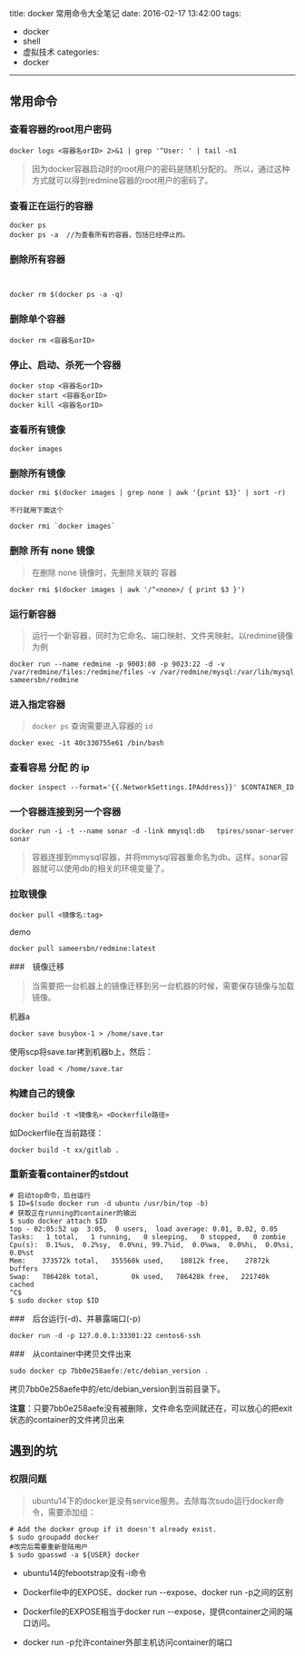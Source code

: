 title: docker 常用命令大全笔记
date: 2016-02-17 13:42:00
tags:
  - docker
  - shell
  - 虚拟技术
categories:
  - docker
---

## 常用命令

### 查看容器的root用户密码

```ssh
docker logs <容器名orID> 2>&1 | grep '^User: ' | tail -n1
```
>因为docker容器启动时的root用户的密码是随机分配的。
>所以，通过这种方式就可以得到redmine容器的root用户的密码了。


### 查看正在运行的容器

```ssh
docker ps
docker ps -a  //为查看所有的容器，包括已经停止的。
```


### 删除所有容器


```


docker rm $(docker ps -a -q)
```


### 删除单个容器

```
docker rm <容器名orID>
```

###  停止、启动、杀死一个容器

```
docker stop <容器名orID>
docker start <容器名orID>
docker kill <容器名orID>
```


### 查看所有镜像

```
docker images
```


### 删除所有镜像


```
docker rmi $(docker images | grep none | awk '{print $3}' | sort -r)

不行就用下面这个

docker rmi `docker images`
```

### 删除 所有 none 镜像

>在删除 none 镜像时，先删除关联的 容器

```
docker rmi $(docker images | awk '/^<none>/ { print $3 }')
```


### 运行新容器

>运行一个新容器，同时为它命名、端口映射、文件夹映射。以redmine镜像为例

```
docker run --name redmine -p 9003:80 -p 9023:22 -d -v /var/redmine/files:/redmine/files -v /var/redmine/mysql:/var/lib/mysql sameersbn/redmine
```

### 进入指定容器 

>`docker ps` 查询需要进入容器的 `id`

```
docker exec -it 40c330755e61 /bin/bash
```

### 查看容易 分配 的 ip


```
docker inspect --format='{{.NetworkSettings.IPAddress}}' $CONTAINER_ID
```

### 一个容器连接到另一个容器


```
docker run -i -t --name sonar -d -link mmysql:db   tpires/sonar-server
sonar
```

>容器连接到mmysql容器，并将mmysql容器重命名为db。这样，sonar容器就可以使用db的相关的环境变量了。

###  拉取镜像

```
docker pull <镜像名:tag>
```

demo 

```
docker pull sameersbn/redmine:latest
```


###　镜像迁移

> 当需要把一台机器上的镜像迁移到另一台机器的时候，需要保存镜像与加载镜像。


机器a

```
docker save busybox-1 > /home/save.tar
```


使用scp将save.tar拷到机器b上，然后：

```
docker load < /home/save.tar
```

### 构建自己的镜像

```
docker build -t <镜像名> <Dockerfile路径>
```

如Dockerfile在当前路径：

```
docker build -t xx/gitlab .
```

### 重新查看container的stdout

```
# 启动top命令，后台运行
$ ID=$(sudo docker run -d ubuntu /usr/bin/top -b)
# 获取正在running的container的输出
$ sudo docker attach $ID
top - 02:05:52 up  3:05,  0 users,  load average: 0.01, 0.02, 0.05
Tasks:   1 total,   1 running,   0 sleeping,   0 stopped,   0 zombie
Cpu(s):  0.1%us,  0.2%sy,  0.0%ni, 99.7%id,  0.0%wa,  0.0%hi,  0.0%si,  0.0%st
Mem:    373572k total,   355560k used,    18012k free,    27872k buffers
Swap:   786428k total,        0k used,   786428k free,   221740k cached
^C$
$ sudo docker stop $ID
```


###　后台运行(-d)、并暴露端口(-p)

```
docker run -d -p 127.0.0.1:33301:22 centos6-ssh
```

###　从container中拷贝文件出来

```
sudo docker cp 7bb0e258aefe:/etc/debian_version .
```

拷贝7bb0e258aefe中的/etc/debian_version到当前目录下。

**注意**：只要7bb0e258aefe没有被删除，文件命名空间就还在，可以放心的把exit状态的container的文件拷贝出来


## 遇到的坑


### 权限问题

>ubuntu14下的docker是没有service服务。去除每次sudo运行docker命令，需要添加组：

```
# Add the docker group if it doesn't already exist.
$ sudo groupadd docker
#改完后需要重新登陆用户
$ sudo gpasswd -a ${USER} docker
```


- ubuntu14的febootstrap没有-i命令

- Dockerfile中的EXPOSE、docker run --expose、docker run -p之间的区别
- Dockerfile的EXPOSE相当于docker run --expose，提供container之间的端口访问。
- docker run -p允许container外部主机访问container的端口
